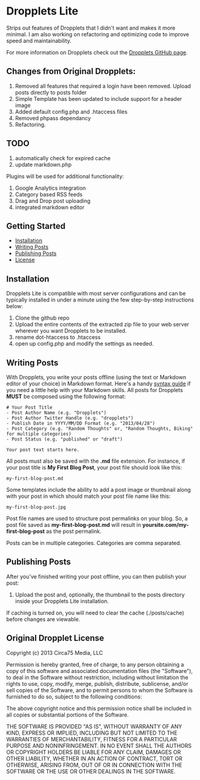 Dropplets Lite
===============

Strips out features of Dropplets that I didn't want and makes it more minimal. I am also working on refactoring and optimizing code to improve speed and maintainability. 

For more information on Dropplets check out the [Dropplets GitHub page](https://github.com/Circa75/dropplets). 

## Changes from Original Dropplets:
1. Removed all features that required a login have been removed. Upload posts directly to posts folder
1. Simple Template has been updated to include support for a header image
1. Added default config.php and .htaccess files
1. Removed phpass dependancy
1. Refactoring. 

## TODO

1. automatically check for expired cache
1. update markdown.php

Plugins will be used for additional functionality:

1. Google Analytics integration
1. Category based RSS feeds
1. Drag and Drop post uploading
1. integrated markdown editor

## Getting Started
- [Installation](#installation)
- [Writing Posts](#writing-posts)
- [Publishing Posts](#publishing-posts)
- [License](#license)

## Installation
Dropplets Lite is compatible with most server configurations and can be typically installed in under a minute using the few step-by-step instructions below:

1. Clone the github repo
3. Upload the entire contents of the extracted zip file to your web server wherever you want Dropplets to be installed. 
4. rename dot-htaccess to .htaccess 
5. open up config.php and modify the settings as needed. 

## Writing Posts
With Dropplets, you write your posts offline (using the text or Markdown editor of your choice) in Markdown format. Here's a handy [syntax guide](https://github.com/circa75/dropplets/wiki/Markdown-Syntax-Guide) if you need a little help with your Markdown skills. All posts for Dropplets **MUST** be composed using the following format:

    # Your Post Title
    - Post Author Name (e.g. "Dropplets")
    - Post Author Twitter Handle (e.g. "dropplets")
    - Publish Date in YYYY/MM/DD Format (e.g. "2013/04/28")
    - Post Category (e.g. "Random Thoughts" or, "Random Thoughts, Biking" for multiple categories)
    - Post Status (e.g. "published" or "draft")

    Your post text starts here. 
    
All posts must also be saved with the **.md** file extension. For instance, if your post title is **My First Blog Post**, your post file should look like this:

    my-first-blog-post.md

Some templates include the ability to add a post image or thumbnail along with your post in which should match your post file name like this:

    my-first-blog-post.jpg

Post file names are used to structure post permalinks on your blog. So, a post file saved as **my-first-blog-post.md** will result in **yoursite.com/my-first-blog-post** as the post permalink.

Posts can be in multiple categories. Categories are comma separated. 

## Publishing Posts
After you've finished writing your post offline, you can then publish your post:

1. Upload the post and, optionally, the thumbnail to the posts directory inside your Dropplets Lite installation. 

If caching is turned on, you will need to clear the cache (./posts/cache) before changes are viewable. 

## Original Dropplet License
Copyright (c) 2013 Circa75 Media, LLC

Permission is hereby granted, free of charge, to any person obtaining a copy of this software and associated documentation files (the "Software"), to deal in the Software without restriction, including without limitation the rights to use, copy, modify, merge, publish, distribute, sublicense, and/or sell copies of the Software, and to permit persons to whom the Software is furnished to do so, subject to the following conditions:

The above copyright notice and this permission notice shall be included in all copies or substantial portions of the Software.

THE SOFTWARE IS PROVIDED "AS IS", WITHOUT WARRANTY OF ANY KIND, EXPRESS OR IMPLIED, INCLUDING BUT NOT LIMITED TO THE WARRANTIES OF MERCHANTABILITY, FITNESS FOR A PARTICULAR PURPOSE AND NONINFRINGEMENT. IN NO EVENT SHALL THE AUTHORS OR COPYRIGHT HOLDERS BE LIABLE FOR ANY CLAIM, DAMAGES OR OTHER LIABILITY, WHETHER IN AN ACTION OF CONTRACT, TORT OR OTHERWISE, ARISING FROM, OUT OF OR IN CONNECTION WITH THE SOFTWARE OR THE USE OR OTHER DEALINGS IN THE SOFTWARE.